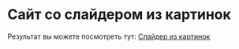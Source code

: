 # Сайт со слайдером из картинок

Результат вы можете посмотреть тут:
[Слайдер из картинок](https://zykovvv.github.io/Slider/)

